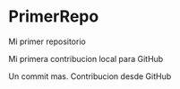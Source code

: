 # PrimerRepo

Mi primer repositorio 

Mi primera contribucion local para GitHub

Un commit mas. Contribucion desde GitHub
